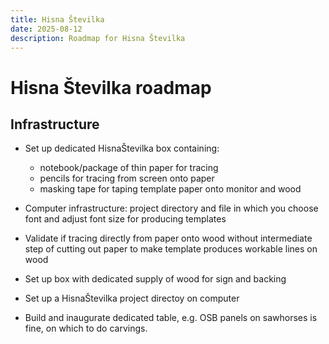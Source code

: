 ```yaml
---
title: Hisna Številka
date: 2025-08-12
description: Roadmap for Hisna Številka
---
```


# Hisna Številka roadmap

## Infrastructure

- Set up dedicated HisnaŠtevilka box containing:

  - notebook/package of thin paper for tracing
  - pencils for tracing from screen onto paper
  - masking tape for taping template paper onto monitor and wood

- Computer infrastructure: project directory and file in which you choose font and adjust font size for producing templates
- Validate if tracing directly from paper onto wood without intermediate step of cutting out paper to make template produces workable lines on wood
- Set up box with dedicated supply of wood for sign and backing
- Set up a HisnaŠtevilka project directoy on computer
- Build and inaugurate dedicated table, e.g. OSB panels on sawhorses is fine, on which to do carvings.
